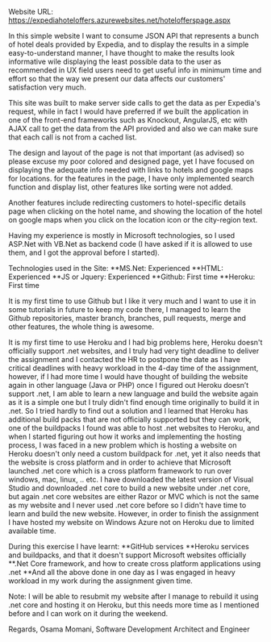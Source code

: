 
Website URL:
https://expediahoteloffers.azurewebsites.net/hotelofferspage.aspx

In this simple website I want to consume JSON API that represents a bunch of hotel deals provided by Expedia, and to display the results in a simple easy-to-understand manner, I have thought to make the results look informative wile displaying the least possible data to the user as recommended in UX field users need to get useful info in minimum time and effort so that the way we present our data affects our customers' satisfaction very much.

This site was built to make server side calls to get the data as per Expedia's request, while in fact I would have preferred if we built the application in one of the front-end frameworks such as Knockout, AngularJS, etc with AJAX call to get the data from the API provided and also we can make sure that each call is not from a cached list.

The design and layout of the page is not that important (as advised) so please excuse my poor colored and designed page, yet I have focused on displaying the adequate info needed with links to hotels and google maps for locations. for the features in the page, I have only implemented search function and display list, other features like sorting were not added.

Another features include redirecting customers to hotel-specific details page when clicking on the hotel name, and showing the location of the hotel on google maps when you click on the location icon or the city-region text.

Having my experience is mostly in Microsoft technologies, so I used ASP.Net with VB.Net as backend code (I have asked if it is allowed to use them, and I got the approval before I started).

Technologies used in the Site:
  **MS.Net: Experienced
  **HTML: Experienced
  **JS or Jquery: Experienced
  **Github: First time
  **Heroku: First time

It is my first time to use Github but I like it very much and I want to use it in some tutorials in future to keep my code there, I managed to learn the Github repositories, master branch, branches, pull requests, merge and other features, the whole thing is awesome.

It is my first time to use Heroku and I had big problems here, Heroku doesn't officially support .net websites, and I truly had very tight deadline to deliver the assignment and I contacted the HR to postpone the date as I have critical deadlines with heavy workload in the 4-day time of the assignment, however, if I had more time I would have thought of building the website again in other language (Java or PHP) once I figured out Heroku doesn’t support .net, I am able to learn a new language and build the website again as it is a simple one but I truly didn't find enough time originally to build it in .net. So I tried hardly to find out a solution and I learned that Heroku has additional build packs that are not officially supported but they can work, one of the buildpacks I found was able to host .net websites to Heroku, and when I started figuring out how it works and implementing the hosting process, I was faced in a new problem which is hosting a website on Heroku doesn't only need a custom buildpack for .net, yet it also needs that the website is cross platform and in order to achieve that Microsoft launched .net core which is a cross platform framework to run over windows, mac, linux, .. etc. I have downloaded the latest version of Visual Studio and downloaded .net core to build a new website under .net core, but again .net core websites are either Razor or MVC which is not the same as my website and I never used .net core before so I didn't have time to learn and build the new website. However, in order to finish the assignment I have hosted my website on Windows Azure not on Heroku due to limited available time.

During this exercise I have learnt:
  **GitHub services
  **Heroku services and buildpacks, and that it doesn't support Microsoft websites officially
  **.Net Core framework, and how to create cross platform applications using .net
  **And all the above done in one day as I was engaged in heavy workload in my work during the assignment given time.
  
Note: I will be able to resubmit my website after I manage to rebuild it using .net core and hosting it on Heroku, but this needs more time as I mentioned before and I can work on it during the weekend.

Regards,
Osama Momani,
Software Development Architect and Engineer

